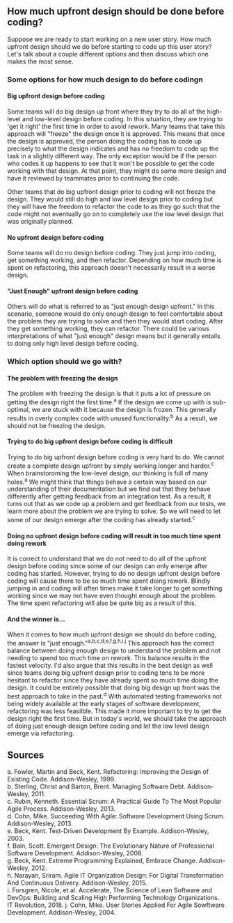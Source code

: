 ## How much upfront design should be done before coding?
Suppose we are ready to start working on a new user story. How much upfront design should we do before starting to code up this user story? Let's talk about a couple different options and then discuss which one makes the most sense.

### Some options for how much design to do before codingn
#### Big upfront design before coding
Some teams will do big design up front where they try to do all of the high-level and low-level design before coding. In this situation, they are trying to 'get it right' the first time in order to avoid rework. Many teams that take this approach will "freeze" the design once it is approved. This means that once the design is approved, the person doing the coding has to code up precisely to what the design indicates and has no freedom to code up the task in a slightly different way. The only exception would be if the person who codes it up happens to see that it won't be possible to get the code working with that design. At that point, they might do some more design and have it reviewed by teammates prior to continuing the code. 

Other teams that do big upfront design prior to coding will not freeze the design. They would still do high and low level design prior to coding but they will have the freedom to refactor the code to as they go such that the code might not eventually go on to completely use the low level design that was originally planned.

#### No upfront design before coding
Some teams will do no design before coding. They just jump into coding, get something working, and then refactor. Depending on how much time is spent on refactoring, this approach doesn't necessarily result in a worse design.

#### "Just Enough" upfront design before coding
Others will do what is referred to as "just enough design upfront." In this scenario, someone would do only enough design to feel comfortable about the problem they are trying to solve and then they would start coding. After they get something working, they can refactor. There could be various interpretations of what "just enough" design means but it generally entails to doing only high level design before coding. 

### Which option should we go with?
#### The problem with freezing the design
The problem with freezing the design is that it puts a lot of pressure on getting the design right the first time.<sup>a</sup> If the design we come up with is sub-optimal, we are stuck with it because the design is frozen. This generally results in overly complex code with unused functionality.<sup>b</sup> As a result, we should not be freezing the design.

#### Trying to do big upfront design before coding is difficult
Trying to do big upfront design before coding is very hard to do. We cannot create a complete design upfront by simply working longer and harder.<sup>c</sup> When brainstoroming the low-level design, our thinking is full of many holes.<sup>a</sup> We might think that things behave a certain way based on our understanding of their documentation but we find out that they behave differently after getting feedback from an integration test. As a result, it turns out that as we code up a problem and get feedback from our tests, we learn more about the problem we are trying to solve. So we will need to let some of our design emerge after the coding has already started.<sup>c</sup> 

#### Doing no upfront design before coding will result in too much time spent doing rework
It is correct to understand that we do not need to do all of the upfront design before coding since some of our design can only emerge after coding has started. However, trying to do no design upfront design before coding will cause there to be so much time spent doing rework. Blindly jumping in and coding will often times make it take longer to get something working since we may not have even thought enough about the problem. The time spent refactoring will also be quite big as a result of this.

#### And the winner is...
When it comes to how much upfront design we should do before coding, the answer is "just enough."<sup>a,b,c,d,e,f,g,h,i,j</sup>  This approach has the correct balance between doing enough design to understand the problem and not needing to spend too much time on rework. This balance results in the fastest velocity. I'd also argue that this results in the best design as well since teams doing big upfront design prior to coding tens to be more hesitant to refactor since they have already spent so much time doing the design. It could be entirely possible that doing big design up front was the best approach to take in the past.<sup>d</sup> With automated testing frameworks not being widely available at the early stages of software development, refactoring was less feasilble. This made it more important to try to get the design right the first time. But in today's world, we should take the approach of doing just enough design before coding and let the low level design emerge via refactoring.

## Sources
a. Fowler, Martin and Beck, Kent. Refactoring: Improving the Design of Existing Code. Addison-Wesley, 1999.  
b. Sterling, Christ and Barton, Brent. Managing Software Debt. Addison-Wesley, 2011.  
c. Rubin, Kenneth. Essential Scrum: A Practical Guide To The Most Popular Agile Process. Addison-Wesley, 2013.  
d. Cohn, Mike. Succeeding With Agile: Software Development Using Scrum. Addison-Wesley, 2013.  
e. Beck, Kent. Test-Driven Development By Example. Addison-Wesley, 2003.  
f. Bain, Scott. Emergent Design: The Evolutionary Nature of Professional Software Development. Addison-Wesley,  2008.  
g. Beck, Kent. Extreme Programming Explained, Embrace Change. Addison-Wesley, 2012.  
h. Narayan, Sriram. Agile IT Organization Design: For Digital Transformation And Continuous Delivery. Addison-Wesley, 2015.  
i. Forsgren, Nicole, et al. Accelerate, The Science of Lean Software and DevOps: Building and Scaling High Performing Technology Organizations. IT Revolution, 2018. 
j. Cohn, Mike. User Stories Applied For Agile Sowftware Development. Addison-Wesley, 2004.  

